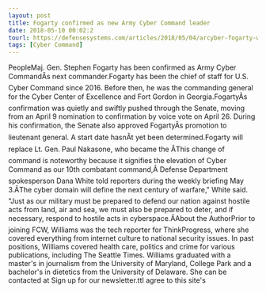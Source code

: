 ```yaml
---
layout: post
title: Fogarty confirmed as new Army Cyber Command leader
date: 2018-05-10 00:02:2
tourl: https://defensesystems.com/articles/2018/05/04/arcyber-fogarty-williams.aspx
tags: [Cyber Command]
---
```

PeopleMaj. Gen. Stephen Fogarty has been confirmed as Army Cyber CommandÂs next commander.Fogarty has been the chief of staff for U.S. Cyber Command since 2016. Before then, he was the commanding general for the Cyber Center of Excellence and Fort Gordon in Georgia.FogartyÂs confirmation was quietly and swiftly pushed through the Senate, moving from an April 9 nomination to confirmation by voice vote on April 26. During his confirmation, the Senate also approved FogartyÂs promotion to lieutenant general. A start date hasnÂt yet been determined.Fogarty will replace Lt. Gen. Paul Nakasone, who became the ÂThis change of command is noteworthy because it signifies the elevation of Cyber Command as our 10th combatant command,Â Defense Department spokesperson Dana White told reporters during the weekly briefing May 3.ÂThe cyber domain will define the next century of warfare," White said. "Just as our military must be prepared to defend our nation against hostile acts from land, air and sea, we must also be prepared to deter, and if necessary, respond to hostile acts in cyberspace.ÂAbout the AuthorPrior to joining FCW, Williams was the tech reporter for ThinkProgress, where she covered everything from internet culture to national security issues. In past positions, Williams covered health care, politics and crime for various publications, including The Seattle Times. Williams graduated with a master's in journalism from the University of Maryland, College Park and a bachelor's in dietetics from the University of Delaware. She can be contacted at Sign up for our newsletter.ttI agree to this site's 